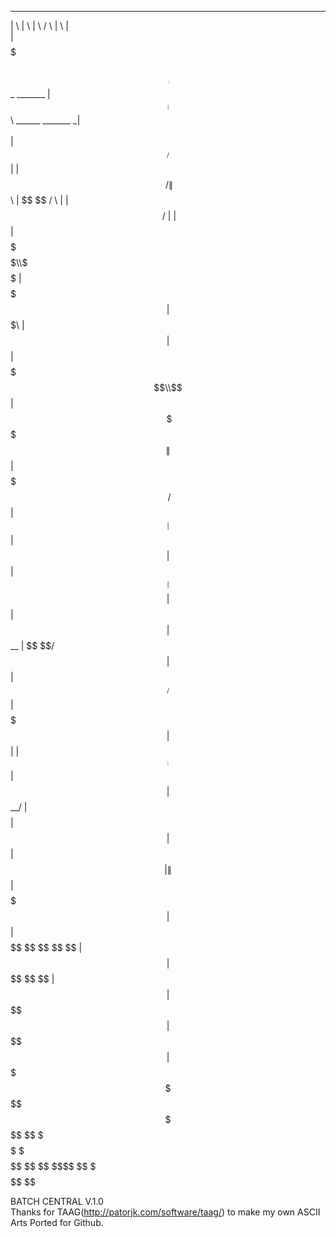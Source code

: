 
 _______              __                __               ______                        __                         __ 
|       \            |  \              |  \             /      \                      |  \                       |  \
| $$$$$$$\  ______  _| $$_     _______ | $$____        |  $$$$$$\  ______   _______  _| $$_     ______   ______  | $$
| $$__/ $$ |      \|   $$ \   /       \| $$    \       | $$   \$$ /      \ |       \|   $$ \   /      \ |      \ | $$
| $$    $$  \$$$$$$\\$$$$$$  |  $$$$$$$| $$$$$$$\      | $$      |  $$$$$$\| $$$$$$$\\$$$$$$  |  $$$$$$\ \$$$$$$\| $$
| $$$$$$$\ /      $$ | $$ __ | $$      | $$  | $$      | $$   __ | $$    $$| $$  | $$ | $$ __ | $$   \$$/      $$| $$
| $$__/ $$|  $$$$$$$ | $$|  \| $$_____ | $$  | $$      | $$__/  \| $$$$$$$$| $$  | $$ | $$|  \| $$     |  $$$$$$$| $$
| $$    $$ \$$    $$  \$$  $$ \$$     \| $$  | $$       \$$    $$ \$$     \| $$  | $$  \$$  $$| $$      \$$    $$| $$
 \$$$$$$$   \$$$$$$$   \$$$$   \$$$$$$$ \$$   \$$        \$$$$$$   \$$$$$$$ \$$   \$$   \$$$$  \$$       \$$$$$$$ \$$
                                                                                                                     
                                                                                                                     
  BATCH CENTRAL V.1.0                                                                    
Thanks for TAAG(http://patorjk.com/software/taag/) to make my own ASCII Arts
Ported for Github.